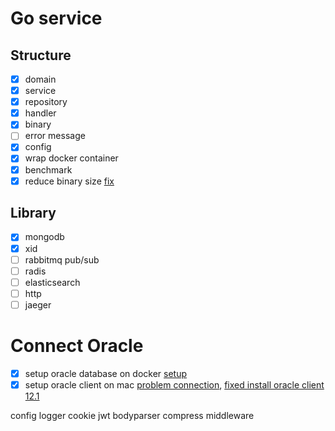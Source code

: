 # Go service

## Structure

- [x] domain 
- [x] service
- [x] repository
- [x] handler
- [x] binary
- [ ] error message
- [x] config
- [x] wrap docker container
- [x] benchmark
- [x] reduce binary size [fix](https://medium.com/@chemidy/create-the-smallest-and-secured-golang-docker-image-based-on-scratch-4752223b7324)

## Library

- [x] mongodb
- [x] xid
- [ ] rabbitmq pub/sub
- [ ] radis
- [ ] elasticsearch
- [ ] http
- [ ] jaeger

# Connect Oracle

- [x] setup oracle database on docker [setup](https://medium.com/@mo_saengsala/%E0%B8%A1%E0%B8%B2%E0%B8%97%E0%B8%94%E0%B8%A5%E0%B8%AD%E0%B8%87%E0%B9%83%E0%B8%8A%E0%B9%89-oracle-database-%E0%B8%9A%E0%B8%99-docker-%E0%B8%81%E0%B8%B1%E0%B8%99%E0%B9%80%E0%B8%96%E0%B8%AD%E0%B8%B0-e1d107fdb2d2)
- [x] setup oracle client on mac [problem connection](https://github.com/go-goracle/goracle/issues/97), [fixed install oracle client 12.1](https://www.oracle.com/database/technologies/instant-client/macos-intel-x86-downloads.html)

config logger
cookie jwt
bodyparser
compress
middleware
